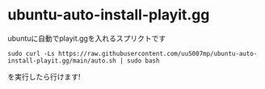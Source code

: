 # ubuntu-auto-install-playit.gg
ubuntuに自動でplayit.ggを入れるスプリクトです

```
sudo curl -Ls https://raw.githubusercontent.com/uu5007mp/ubuntu-auto-install-playit.gg/main/auto.sh | sudo bash
```

を実行したら行けます!
